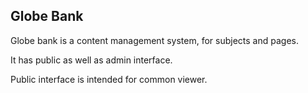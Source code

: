 ## Globe Bank

Globe bank is a content management system, for subjects and pages.

It has public as well as admin interface.

Public interface is intended for common viewer.